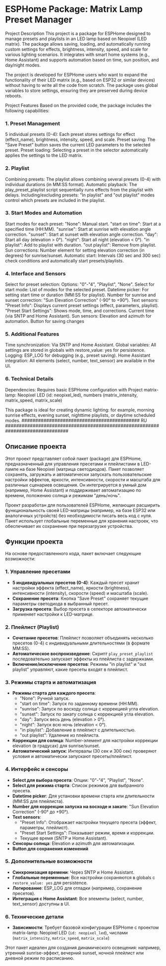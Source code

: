 # ESPHome Package: Matrix Lamp Preset Manager
Project Description
This project is a package for ESPHome designed to manage presets and playlists in an LED lamp based on Neopixel (LED matrix). The package allows saving, loading, and automatically running custom settings for effects, brightness, intensity, speed, and scale for various lighting scenarios. It integrates with smart home systems (e.g., Home Assistant) and supports automation based on time, sun position, and day/night modes.

The project is developed for ESPHome users who want to expand the functionality of their LED matrix (e.g., based on ESP32 or similar devices) without having to write all the code from scratch. The package uses global variables to store settings, ensuring they are preserved during device reboots.

Project Features
Based on the provided code, the package includes the following capabilities:

### 1. Preset Management
5 individual presets (0-4): Each preset stores settings for effect (effect_name), brightness, intensity, speed, and scale.
Preset saving: The "Save Preset" button saves the current LED parameters to the selected preset.
Preset loading: Selecting a preset in the selector automatically applies the settings to the LED matrix.
### 2. Playlist
Combining presets: The playlist allows combining several presets (0-4) with individual durations (in MM:SS format).
Automatic playback: The play_preset_playlist script sequentially runs effects from the playlist with delays.
Including/excluding presets: "In playlist" and "out playlist" modes control which presets are included in the playlist.
### 3. Start Modes and Automation
Start modes for each preset:
"None": Manual start.
"start on time": Start at a specified time (HH:MM).
"sunrise": Start at sunrise with elevation angle correction.
"sunset": Start at sunset with elevation angle correction.
"day": Start all day (elevation > 0°).
"night": Start all night (elevation < 0°).
"in playlist": Add to playlist with duration.
"out playlist": Remove from playlist.
Sun corrections: Number element for setting elevation correction (in degrees) for sunrise/sunset.
Automatic start: Intervals (30 sec and 300 sec) check conditions and automatically start presets/playlists.
### 4. Interface and Sensors
Select for preset selection: Options: "0"-"4", "Playlist", "None".
Select for start mode: List of modes for the selected preset.
Datetime picker: For setting start time or duration (MM:SS for playlist).
Number for sunrise and sunset correction: "Sun Elevation Correction" (-90° to +90°).
Text sensors:
"Preset Info": Displays current preset settings (effect, parameters, playlist).
"Preset Start Settings": Shows mode, time, and corrections.
Current time (via SNTP and Home Assistant).
Sun sensors: Elevation and azimuth for automation.
Button for saving changes
### 5. Additional Features
Time synchronization: Via SNTP and Home Assistant.
Global variables: All settings are stored in globals with restore_value: yes for persistence.
Logging: ESP_LOG for debugging (e.g., preset saving).
Home Assistant integration: All elements (select, number, text_sensor) are available in the UI.
### 6. Technical Details
Dependencies: Requires basic ESPHome configuration with Project matrix-lamp: Neopixel LED (id: neopixel_led), numbers (matrix_intensity, matrix_speed, matrix_scale)

This package is ideal for creating dynamic lighting: for example, morning sunrise effects, evening sunset, nighttime playlists, or daytime scheduled modes.
###########################################       RU          ###############################################################################
## Описание проекта

Этот проект представляет собой пакет (package) для ESPHome, предназначенный для управления пресетами и плейлистами в LED-лампе на базе Neopixel (матрица светодиодов). Пакет позволяет сохранять, загружать и автоматически запускать пользовательские настройки эффектов, яркости, интенсивности, скорости и масштаба для различных сценариев освещения. Он интегрируется в умный дом (например, Home Assistant) и поддерживает автоматизацию по времени, положению солнца и режимам "день/ночь".

Проект разработан для пользователей ESPHome, желающих расширить функциональность своей LED-матрицы (например, на базе ESP32 или аналогичных устройств) без необходимости писать весь код с нуля. Пакет использует глобальные переменные для хранения настроек, что обеспечивает их сохранение при перезагрузке устройства.

## Функции проекта

На основе предоставленного кода, пакет включает следующие возможности:

### 1. **Управление пресетами**
   - **5 индивидуальных пресетов (0-4)**: Каждый пресет хранит настройки эффекта (effect_name), яркости (brightness), интенсивности (intensity), скорости (speed) и масштаба (scale).
   - **Сохранение пресета**: Кнопка "Save Preset" сохраняет текущие параметры светодиода в выбранный пресет.
   - **Загрузка пресета**: Выбор пресета в селекторе автоматически применяет настройки к LED-матрице.

### 2. **Плейлист (Playlist)**
   - **Сочетание пресетов**: Плейлист позволяет объединять несколько пресетов (0-4) с индивидуальными длительностями (в формате MM:SS).
   - **Автоматическое воспроизведение**: Скрипт `play_preset_playlist` последовательно запускает эффекты из плейлиста с задержками.
   - **Включение/исключение пресетов**: Режимы "in playlist" и "out playlist" управляют, какие пресеты входят в плейлист.

### 3. **Режимы старта и автоматизация**
   - **Режимы старта для каждого пресета**:
     - "None": Ручной запуск.
     - "start on time": Запуск по заданному времени (HH:MM).
     - "sunrise": Запуск по восходу солнца с коррекцией угла elevation.
     - "sunset": Запуск по закату солнца с коррекцией угла elevation.
     - "day": Запуск весь день (elevation > 0°).
     - "night": Запуск всю ночь (elevation < 0°).
     - "in playlist": Добавление в плейлист с длительностью.
     - "out playlist": Удаление из плейлиста.
   - **Коррекции для солнца**: Number-элемент для настройки коррекции elevation (в градусах) для sunrise/sunset.
   - **Автоматический запуск**: Интервалы (30 сек и 300 сек) проверяют условия и автоматически запускают пресеты/плейлист.

### 4. **Интерфейс и сенсоры**
   - **Select для выбора пресета**: Опции: "0"-"4", "Playlist", "None".
   - **Select для режима старта**: Список режимов для выбранного пресета.
   - **Datetime picker**: Для установки времени старта или длительности (MM:SS для плейлиста).
   - **Number для коррекции запуска на восходе и закате**: "Sun Elevation Correction" (-90° до +90°).
   - **Text sensors**:
     - "Preset Info": Отображает настройки текущего пресета (эффект, параметры, плейлист).
     - "Preset Start Settings": Показывает режим, время и коррекции.
     - Текущее время (SNTP и Home Assistant).
   - **Сенсоры солнца**: Elevation и azimuth для автоматизации.
   - **Button для сохранения изменений**

### 5. **Дополнительные возможности**
   - **Синхронизация времени**: Через SNTP и Home Assistant.
   - **Глобальные переменные**: Все настройки сохраняются в globals с `restore_value: yes` для persistence.
   - **Логирование**: ESP_LOG для отладки (например, сохранение пресетов).
   - **Интеграция с Home Assistant**: Все элементы (select, number, text_sensor) доступны в UI.

### 6. **Технические детали**
   - **Зависимости**: Требует базовой конфигурации ESPHome с проектом matrix-lamp:  Neopixel LED (`id: neopixel_led`), числами (`matrix_intensity`, `matrix_speed`, `matrix_scale`) 

Этот пакет идеален для создания динамического освещения: например, утренний sunrise-эффект, вечерний sunset, ночной плейлист или дневной режим по расписанию.
